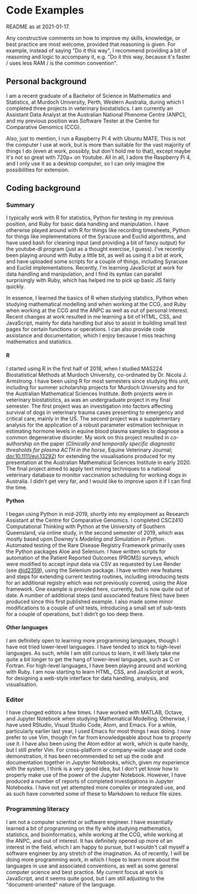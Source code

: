 # Code Examples

README as at 2021-01-17.

Any constructive comments on how to improve my skills, knowledge, or best
practice are most welcome, provided that reasoning is given.  For example,
instead of saying "Do it this way", I recommend providing a bit of reasoning
and logic to accompany it, e.g. "Do it this way, because it's faster / uses
less RAM / is the common convention".

## Personal background

I am a recent graduate of a Bachelor of Science in Mathematics and Statistics,
at Murdoch University, Perth, Western Australia, during which I completed three
projects in veterinary biostatistics.  I am currently an Assistant Data Analyst
at the Australian National Phenome Centre (ANPC), and my previous position was
Software Tester at the Centre for Comparative Genomics (CCG).

Also, just to mention, I run a Raspberry Pi 4 with Ubuntu MATE.  This is not
the computer I use at work, but is more than suitable for the vast majority of
things I do (even at work, possibly, but don't hold me to that), except maybe
it's not so great with 720p+ on Youtube.  All in all, I adore the Raspberry Pi
4, and I only use it as a desktop computer, so I can only imagine the
possibilities for extension.

## Coding background

### Summary

I typically work with R for statistics, Python for testing in my previous
position, and Ruby for basic data handling and manipulation.  I have otherwise
played around with R for things like recording timesheets, Python for things
like implementations of the Syracuse and Euclid algorithms, and have used bash
for cleaning input (and providing a bit of fancy output) for the youtube-dl
program (just as a thought exercise, I guess).  I've recently been playing
around with Ruby a little bit, as well as using it a bit at work, and have
uploaded some scripts for a couple of things, including Syracuse and Euclid
implementations.  Recently, I'm learning JavaScript at work for data handling
and manipulation, and I find its syntax can parallel surprisingly with Ruby,
which has helped me to pick up basic JS fairly quickly.

In essence, I learned the basics of R when studying statstics, Python when
studying mathematical modelling and when working at the CCG, and Ruby when
working at the CCG and the ANPC as well as out of personal interest.  Recent
changes at work resulted in me learning a bit of HTML, CSS, and JavaScript,
mainly for data handling but also to assist in building small test pages for
certain functions or operations.  I can also provide code assistance and
documentation, which I enjoy because I miss teaching mathematics and
statistics.

#### R

I started using R in the first half of 2018, when I studied MAS224
Biostatistical Methods at Murdoch University, co-ordinated by Dr. Nicola J.
Armstrong.  I have been using R for most semesters since studying this unit,
including for summer scholarship projects for Murdoch University and for the
Australian Mathematical Sciences Institute.  Both projects were in veterinary
biostatistics, as was an undergraduate project in my final semester.  The first
project was an investigation into factors affecting survival of dogs in
veterinary trauma cases presenting to emergency and critical care, mainly in
the US.  The second project was a supplementary analysis for the application of
a robust parameter estimation technique in estimating hormone levels in equine
blood plasma samples to diagnose a common degenerative disorder.  My work on
this project resulted in co-authorship on the paper (*Clinically and temporally
specific diagnostic thresholds for plasma ACTH in the horse*, Equine Veterinary
Journal; [doi:10.1111/evj.13292](https://doi.org/10.1111/evj.13292)) for
extending the visualisations produced for my presentation at the Australian
Mathematical Sciences Institute in early 2020.  The final project aimed to
apply text mining techniques to a national veterinary database to monitor
vaccination scheduling for working dogs in Australia.  I didn't get very far,
and I would like to improve upon it if I can find the time.

#### Python

I began using Python in mid-2019, shortly into my employment as Research
Assistant at the Centre for Comparative Genomics.  I completed CSC2410
Computational Thinking with Python at the University of Southern Queensland,
via online study, in the second semester of 2019, which was mostly based upon
Downey's *Modeling and Simulation in Python*.  Automated testing of the Rare
Disease Registry Framework primarily uses the Python packages Aloe and
Selenium.  I have written scripts for automation of the Patient Reported
Outcomes (PROMS) surveys, which were modified to accept input data via CSV as
requested by Lee Render (see [@id2359](https://github.com/id2359)), using the
Selenium package.  I have written new features and steps for extending current
testing routines, including introducing tests for an additional registry which
was not previously covered, using the Aloe framework.  One example is provided
here, currently, but is now quite out of date.  A number of additional steps
(and associated feature files) have been produced since this first published
example.  I also made some minor modifications to a couple of unit tests,
introducing a small set of sub-tests for a couple of operations, but I didn't
go too deep there.

#### Other languages

I am definitely open to learning more programming languages, though I have not
tried lower-level languages.  I have tended to stick to high-level languages.
As such, while I am still curious to learn, it will likely take me quite a bit
longer to get the hang of lower-level languages, such as C or Fortran.  For
high-level languages, I have been playing around and working with Ruby.  I am
now starting to learn HTML, CSS, and JavaScript at work, for designing a
web-style interface for data handling, analysis, and visualisation.

### Editor

I have changed editors a few times.  I have worked with MATLAB, Octave, and
Jupyter Notebook when studying Mathematical Modelling.  Otherwise, I have used
RStudio, Visual Studio Code, Atom, and Emacs.  For a while, particularly
earlier last year, I used Emacs for most things I was doing.  I now prefer to
use Vim, though I'm far from knowledgeable about how to properly use it.  I
have also been using the Atom editor at work, which is quite handy, but I still
prefer Vim.  For cross-platform or company-wide usage and code demonstration,
it has been recommended to set up the code and documentation together in
Jupyter Notebooks, which, given my experience with the system, I think is a
very good idea, but I don't yet know how to properly make use of the power of
the Jupyter Notebook.  However, I have produced a number of reports of
completed investigations in Jupyter Notebooks.  I have not yet attempted more
complex or integrated use, and as such have converted some of these to Markdown
to reduce file sizes.

### Programming literacy

I am not a computer scientist or software engineer.  I have essentially learned
a bit of programming on the fly while studying mathematics, statistics, and
bioinformatics, while working at the CCG, while working at the ANPC, and out of
interest.  It has definitely opened up more of an interest in the field, which
I am happy to pursue, but I wouldn't call myself a software engineer by any
stretch of the imagination.  As of recently, I will be doing more programming
work, in which I hope to learn more about the languages in use and associated
conventions, as well as some general computer science and best practice.  My
current focus at work is JavaScript, and it seems quite good, but I am still
adjusting to the "document-oriented" nature of the language.
